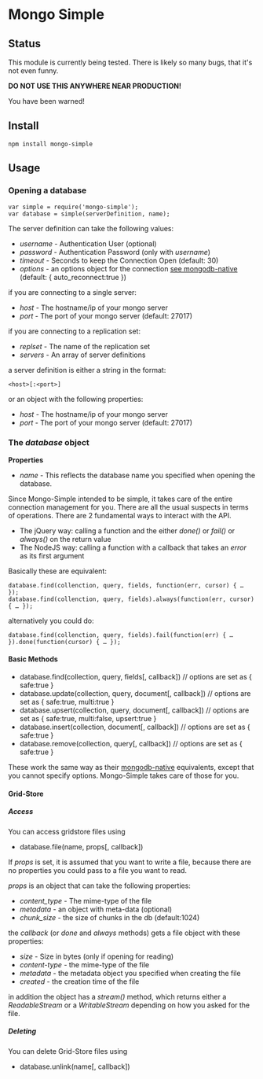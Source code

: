 # Mongo Simple

## Status

This module is currently being tested. There is likely so many bugs, that it's not even funny.

**DO NOT USE THIS ANYWHERE NEAR PRODUCTION!**

You have been warned!

## Install

    npm install mongo-simple

## Usage

### Opening a database

    var simple = require('mongo-simple');
    var database = simple(serverDefinition, name);

The server definition can take the following values:

 * *username* - Authentication User (optional)
 * *password* - Authentication Password (only with *username*)
 * *timeout* - Seconds to keep the Connection Open (default: 30)
 * *options* - an options object for the connection [see mongodb-native](https://github.com/mongodb/node-mongodb-native) (default: { auto_reconnect:true })

if you are connecting to a single server:

 * *host* - The hostname/ip of your mongo server
 * *port* - The port of your mongo server (default: 27017)

if you are connecting to a replication set:

 * *replset* - The name of the replication set
 * *servers* - An array of server definitions

a server definition is either a string in the format:

    <host>[:<port>]

or an object with the following properties:

 * *host* - The hostname/ip of your mongo server
 * *port* - The port of your mongo server (default: 27017)

### The *database* object

**Properties**

 * *name* - This reflects the database name you specified when opening the database.

Since Mongo-Simple intended to be simple, it takes care of the entire connection management for you. There are all the usual suspects in terms of operations. There are 2 fundamental ways to interact with the API.

 * The jQuery way: calling a function and the either *done()* or *fail()* or *always()* on the return value
 * The NodeJS way: calling a function with a callback that takes an *error* as its first argument

Basically these are equivalent:

    database.find(collenction, query, fields, function(err, cursor) { … });
    database.find(collenction, query, fields).always(function(err, cursor) { … });

alternatively you could do:

    database.find(collenction, query, fields).fail(function(err) { … }).done(function(cursor) { … });

#### Basic Methods

 * database.find(collection, query, fields[, callback]) // options are set as { safe:true }
 * database.update(collection, query, document[, callback]) // options are set as { safe:true, multi:true }
 * database.upsert(collection, query, document[, callback]) // options are set as { safe:true, multi:false, upsert:true }
 * database.insert(collection, document[, callback]) // options are set as { safe:true }
 * database.remove(collection, query[, callback]) // options are set as { safe:true }

These work the same way as their [mongodb-native](https://github.com/mongodb/node-mongodb-native) equivalents, except that you cannot specify options. Mongo-Simple takes care of those for you.

#### Grid-Store

##### Access

You can access gridstore files using

 * database.file(name, props[, callback])

If *props* is set, it is assumed that you want to write a file, because there are no properties you could pass to a file you want to read.

*props* is an object that can take the following properties:

 * *content_type* - The mime-type of the file
 * *metadata* - an object with meta-data (optional)
 * *chunk_size* - the size of chunks in the db (default:1024)

the *callback* (or *done* and *always* methods) gets a file object with these properties:

 * *size* - Size in bytes (only if opening for reading)
 * *content-type* - the mime-type of the file
 * *metadata* - the metadata object you specified when creating the file
 * *created* - the creation time of the file

in addition the object has a *stream()* method, which returns either a *ReadableStream* or a *WritableStream* depending on how you asked for the file.

##### Deleting

You can delete Grid-Store files using

 * database.unlink(name[, callback])







